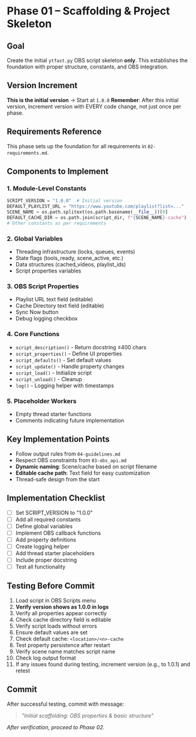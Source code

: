 # Phase 01 – Scaffolding & Project Skeleton

## Goal
Create the initial `ytfast.py` OBS script skeleton **only**. This establishes the foundation with proper structure, constants, and OBS integration.

## Version Increment
**This is the initial version** → Start at `1.0.0`
**Remember**: After this initial version, increment version with EVERY code change, not just once per phase.

## Requirements Reference
This phase sets up the foundation for all requirements in `02-requirements.md`.

## Components to Implement

### 1. Module-Level Constants
```python
SCRIPT_VERSION = "1.0.0"  # Initial version
DEFAULT_PLAYLIST_URL = "https://www.youtube.com/playlist?list=..."
SCENE_NAME = os.path.splitext(os.path.basename(__file__))[0]
DEFAULT_CACHE_DIR = os.path.join(script_dir, f"{SCENE_NAME}-cache")
# Other constants as per requirements
```

### 2. Global Variables
- Threading infrastructure (locks, queues, events)
- State flags (tools_ready, scene_active, etc.)
- Data structures (cached_videos, playlist_ids)
- Script properties variables

### 3. OBS Script Properties
- Playlist URL text field (editable)
- Cache Directory text field (editable)
- Sync Now button
- Debug logging checkbox

### 4. Core Functions
- `script_description()` - Return docstring ≤400 chars
- `script_properties()` - Define UI properties
- `script_defaults()` - Set default values
- `script_update()` - Handle property changes
- `script_load()` - Initialize script
- `script_unload()` - Cleanup
- `log()` - Logging helper with timestamps

### 5. Placeholder Workers
- Empty thread starter functions
- Comments indicating future implementation

## Key Implementation Points
- Follow output rules from `04-guidelines.md`
- Respect OBS constraints from `03-obs_api.md`
- **Dynamic naming**: Scene/cache based on script filename
- **Editable cache path**: Text field for easy customization
- Thread-safe design from the start

## Implementation Checklist
- [ ] Set SCRIPT_VERSION to "1.0.0"
- [ ] Add all required constants
- [ ] Define global variables
- [ ] Implement OBS callback functions
- [ ] Add property definitions
- [ ] Create logging helper
- [ ] Add thread starter placeholders
- [ ] Include proper docstring
- [ ] Test all functionality

## Testing Before Commit
1. Load script in OBS Scripts menu
2. **Verify version shows as 1.0.0 in logs**
3. Verify all properties appear correctly
4. Check cache directory field is editable
5. Verify script loads without errors
6. Ensure default values are set
7. Check default cache: `<location>/<n>-cache`
8. Test property persistence after restart
9. Verify scene name matches script name
10. Check log output format
11. If any issues found during testing, increment version (e.g., to 1.0.1) and retest

## Commit
After successful testing, commit with message:  
> *"Initial scaffolding: OBS properties & basic structure"*

*After verification, proceed to Phase 02.*